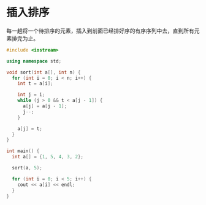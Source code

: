 # 插入排序

每一趟将一个待排序的元素，插入到前面已经排好序的有序序列中去，直到所有元素排完为止。

```cpp
#include <iostream>

using namespace std;

void sort(int a[], int n) {
  for (int i = 0; i < n; i++) {
    int t = a[i];

    int j = i;
    while (j > 0 && t < a[j - 1]) {
      a[j] = a[j - 1];
      j--;
    }

    a[j] = t;
  }
}

int main() {
  int a[] = {1, 5, 4, 3, 2};

  sort(a, 5);

  for (int i = 0; i < 5; i++) {
    cout << a[i] << endl;
  }
}
```
